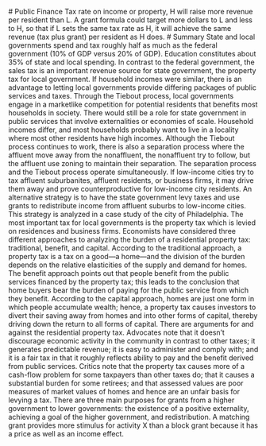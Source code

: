\# Public Finance Tax rate on income or property, H will raise more revenue per resident than L. A grant formula could target more dollars to L and less to H, so that if L sets the same tax rate as H, it will achieve the same revenue (tax plus grant) per resident as H does. # Summary State and local governments spend and tax roughly half as much as the federal government (10% of GDP versus 20% of GDP). Education constitutes about 35% of state and local spending. In contrast to the federal government, the sales tax is an important revenue source for state government, the property tax for local government. If household incomes were similar, there is an advantage to letting local governments provide differing packages of public services and taxes. Through the Tiebout process, local governments engage in a marketlike competition for potential residents that benefits most households in society. There would still be a role for state government in public services that involve externalities or economies of scale. Household incomes differ, and most households probably want to live in a locality where most other residents have high incomes. Although the Tiebout process continues to work, there is also a separation process where the affluent move away from the nonaffluent, the nonaffluent try to follow, but the affluent use zoning to maintain their separation. The separation process and the Tiebout process operate simultaneously. If low-income cities try to tax affluent suburbanites, affluent residents, or business firms, it may drive them away and prove counterproductive for low-income city residents. An alternative strategy is to have the state government levy taxes and use grants to redistribute income from affluent suburbs to low-income cities. This strategy is analyzed in a case study of the city of Philadelphia. The most important tax for local governments is the property tax which is levied on residences and business firms. Economists have considered three different approaches to analyzing the burden of a residential property tax: traditional, benefit, and capital. According to the traditional approach, a property tax is a tax on a good—a home—and the division of the burden depends on the relative elasticities of the supply and demand for homes. The benefit approach points out that people benefit from the public services financed by the property tax; this leads to the conclusion that home buyers bear the burden of paying for the public service from which they benefit. According to the capital approach, homes are just one form in which people accumulate wealth; hence, a property tax causes investors to divert their saving away from homes and into other forms of capital, thereby driving down the return to all forms of capital. There are arguments for and against the residential property tax. Advocates note that it doesn’t discourage economic activity in the community in contrast to other taxes; it generates predictable revenue; it is easy to administer and comply with; and it is a fair tax in that it roughly reflects ability to pay and the benefit derived from public services. Critics note that the property tax causes more of a cash-flow problem for some taxpayers than other taxes do; that it causes a substantial burden for some retirees; and that assessed values are poor measures of market values of homes and hence are an unfair basis for levying a tax. There are three main purposes for grants from a higher government to lower governments: the existence of a positive externality, achieving a goal of the higher government, and redistribution. A matching grant provides more stimulus for activity X than a block grant because it has a price as well as an income effect.